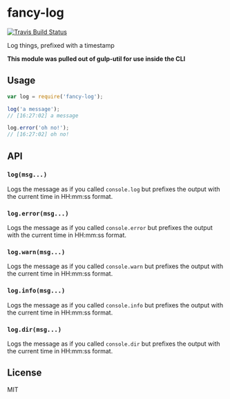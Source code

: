 # fancy-log

[![Travis Build Status](https://img.shields.io/travis/js-cli/fancy-log.svg?branch=master&label=travis&style=flat-square)](https://travis-ci.org/js-cli/fancy-log)

Log things, prefixed with a timestamp

__This module was pulled out of gulp-util for use inside the CLI__

## Usage

```js
var log = require('fancy-log');

log('a message');
// [16:27:02] a message

log.error('oh no!');
// [16:27:02] oh no!
```

## API

### `log(msg...)`

Logs the message as if you called `console.log` but prefixes the output with the
current time in HH:mm:ss format.

### `log.error(msg...)`

Logs the message as if you called `console.error` but prefixes the output with the
current time in HH:mm:ss format.

### `log.warn(msg...)`

Logs the message as if you called `console.warn` but prefixes the output with the
current time in HH:mm:ss format.


### `log.info(msg...)`

Logs the message as if you called `console.info` but prefixes the output with the
current time in HH:mm:ss format.

### `log.dir(msg...)`

Logs the message as if you called `console.dir` but prefixes the output with the
current time in HH:mm:ss format.

## License

MIT
